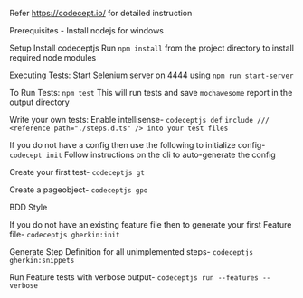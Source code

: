 Refer https://codecept.io/ for detailed instruction

Prerequisites -
Install nodejs for windows

Setup
Install codeceptjs
Run `npm install` from the project directory to install required node modules

Executing Tests:
Start Selenium server on 4444 using
`npm run start-server`

To Run Tests:
`npm test`
This will run tests and save `mochawesome` report in the output directory
 
Write your own tests:
Enable intellisense- 
`codeceptjs def`
`include /// <reference path="./steps.d.ts" /> into your test files `

If you do not have a config then use the following to initialize config- 
`codecept init`
Follow instructions on the cli to auto-generate the config

Create your first test-
`codeceptjs gt`

Create a pageobject- 
`codeceptjs gpo`

BDD Style

If you do not have an existing feature file then to generate your first Feature file- 
`codeceptjs gherkin:init`

Generate Step Definition for all unimplemented steps- 
`codeceptjs gherkin:snippets`

Run Feature tests with verbose output-
`codeceptjs run --features --verbose`


